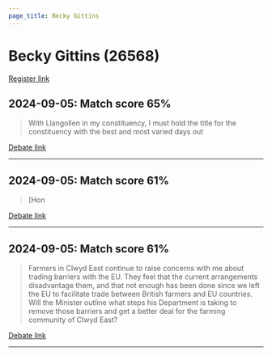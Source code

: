 ```yaml
---
page_title: Becky Gittins
---
```


# Becky Gittins  (26568)

[Register link](https://www.theyworkforyou.com/mp/26568/register)



## 2024-09-05: Match score 65%

>With Llangollen in my constituency, I must hold the title for the constituency with the best and most varied days out

[Debate link](https://www.theyworkforyou.com/debates/?id=2024-09-05b.468.1) 

---



## 2024-09-05: Match score 61%

>[Hon

[Debate link](https://www.theyworkforyou.com/debates/?id=2024-09-05b.468.1) 

---



## 2024-09-05: Match score 61%

>Farmers in Clwyd East continue to raise concerns with me about trading barriers with the EU. They feel that the current arrangements disadvantage them, and that not enough has been done since we left the EU to facilitate trade between British farmers and EU countries. Will the Minister outline what steps his Department is taking to remove those barriers and get a better deal for the farming community of Clwyd East?

[Debate link](https://www.theyworkforyou.com/debates/?id=2024-09-05b.410.3) 

---

